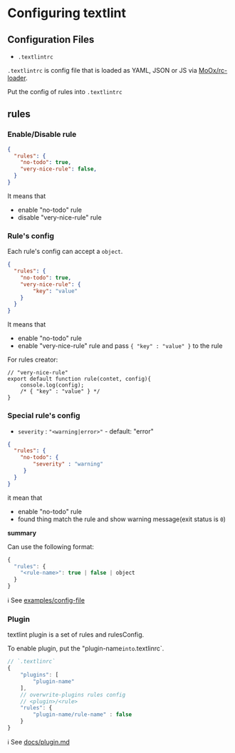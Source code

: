 # Configuring textlint

## Configuration Files

- `.textlintrc`

`.textlintrc` is config file that is loaded as YAML, JSON or JS via [MoOx/rc-loader](https://github.com/MoOx/rc-loader "MoOx/rc-loader").

Put the config of rules into `.textlintrc`

## rules

### Enable/Disable rule

```json
{
  "rules": {
    "no-todo": true,
    "very-nice-rule": false,
  }
}
```

It means that 

- enable "no-todo" rule
- disable "very-nice-rule" rule

### Rule's config

Each rule's config can accept a `object`.

```json
{
  "rules": {
    "no-todo": true, 
    "very-nice-rule": {
        "key": "value"
    }
  }
}
```

It means that

- enable "no-todo" rule
- enable "very-nice-rule" rule and pass `{ "key" : "value" }` to the rule

For rules creator:

```
// "very-nice-rule"
export default function rule(contet, config){
    console.log(config);
    /* { "key" : "value" } */
}
```

### Special rule's config

- `severity` : `"<warning|error>"` - default: "error"

```json
{
  "rules": {
    "no-todo": {
        "severity" : "warning"
     }
  }
}
```

it mean that 

- enable "no-todo" rule
- found thing match the rule and show warning message(exit status is `0`)

**summary**

Can use the following format:

```js
{
  "rules": {
    "<rule-name>": true | false | object
  }
}
```

:information_source: See [examples/config-file](../examples/config-file)

### Plugin

textlint plugin is a set of rules and rulesConfig.

To enable plugin, put the "plugin-name` into `.textlinrc`.

```js
// `.textlinrc`
{
    "plugins": [
        "plugin-name"
    ],
    // overwrite-plugins rules config
    // <plugin>/<rule>
    "rules": {
        "plugin-name/rule-name" : false
    }
}
```

:information_source: See [docs/plugin.md](docs/plugin.md)